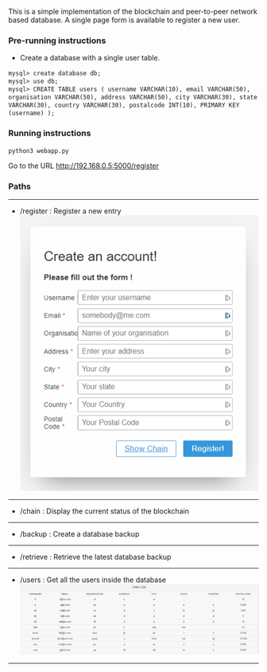 This is a simple implementation of the blockchain and peer-to-peer network based database. A single page form is available to register a new user.

### Pre-running instructions

* Create a database with a single user table.

```
mysql> create database db;
mysql> use db;
mysql> CREATE TABLE users ( username VARCHAR(10), email VARCHAR(50), organisation VARCHAR(50), address VARCHAR(50), city VARCHAR(30), state VARCHAR(30), country VARCHAR(30), postalcode INT(10), PRIMARY KEY (username) );
```

### Running instructions

```
python3 webapp.py
```
Go to the URL http://192.168.0.5:5000/register

### Paths
---
* /register : Register a new entry
![Register](../images/register-page.png)
---
* /chain : Display the current status of the blockchain
---
* /backup : Create a database backup
---
* /retrieve : Retrieve the latest database backup
---
* /users : Get all the users inside the database
![User List](../images/user-list.png)
---
